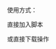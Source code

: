 使用方式：

直接加入脚本
<!-- 引入 JavaScript 脚本 -->
<script src="https://cdn.jsdelivr.net/gh/brother2050/js_tool/greeting.js"></script>

<script src="https://cdn.jsdelivr.net/gh/brother2050/js_tool/yiyan.js"></script>

或直接下载操作
